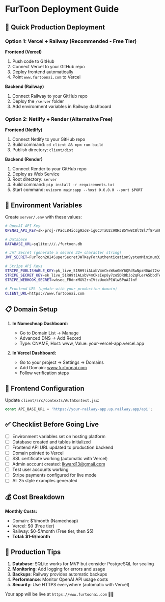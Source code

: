# FurToon Deployment Guide

## 🚀 Quick Production Deployment

### Option 1: Vercel + Railway (Recommended - Free Tier)

**Frontend (Vercel)**
1. Push code to GitHub
2. Connect Vercel to your GitHub repo
3. Deploy frontend automatically
4. Point `www.furtoonai.com` to Vercel

**Backend (Railway)**
1. Connect Railway to your GitHub repo
2. Deploy the `/server` folder
3. Add environment variables in Railway dashboard

### Option 2: Netlify + Render (Alternative Free)

**Frontend (Netlify)**
1. Connect Netlify to your GitHub repo
2. Build command: `cd client && npm run build`
3. Publish directory: `client/dist`

**Backend (Render)**
1. Connect Render to your GitHub repo
2. Deploy as Web Service
3. Root directory: `server`
4. Build command: `pip install -r requirements.txt`
5. Start command: `uvicorn main:app --host 0.0.0.0 --port $PORT`

## 🔧 Environment Variables

Create `server/.env` with these values:

```bash
# OpenAI API Key
OPENAI_API_KEY=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

# Database
DATABASE_URL=sqlite:///./furtoon.db

# JWT Secret (generate a secure 32+ character string)
JWT_SECRET=FurToon2024SuperSecretJWTKeyForAuthenticationSystemMinimum32Characters

# Stripe API Keys
STRIPE_PUBLISHABLE_KEY=pk_live_51RH9tiALxbV4mCksWkoGNY6QRdSwNpzN0Wd72svCCYwuuus0gzglL6040PPTWlUJplkkDVzQIIOooxI4Wj1opLBB00VwtZUJPD
STRIPE_SECRET_KEY=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
STRIPE_WEBHOOK_SECRET=whsec_FRdnrMGV2rnIVtzUxokP1WlwBPuAJlnY

# Frontend URL (update with your production domain)
CLIENT_URL=https://www.furtoonai.com
```

## 📋 Domain Setup

1. **In Namecheap Dashboard:**
   - Go to Domain List → Manage
   - Advanced DNS → Add Record
   - Type: CNAME, Host: www, Value: your-vercel-app.vercel.app

2. **In Vercel Dashboard:**
   - Go to your project → Settings → Domains
   - Add Domain: www.furtoonai.com
   - Follow verification steps

## 🔄 Frontend Configuration

Update `client/src/contexts/AuthContext.jsx`:
```javascript
const API_BASE_URL = 'https://your-railway-app.up.railway.app/api';
```

## ✅ Checklist Before Going Live

- [ ] Environment variables set on hosting platform
- [ ] Database created and tables initialized
- [ ] Frontend API URL updated to production backend
- [ ] Domain pointed to Vercel
- [ ] SSL certificate working (automatic with Vercel)
- [ ] Admin account created: lkward13@gmail.com
- [ ] Test user accounts working
- [ ] Stripe payments configured for live mode
- [ ] All 25 style examples generated

## 💰 Cost Breakdown

**Monthly Costs:**
- Domain: $1/month (Namecheap)
- Vercel: $0 (Free tier)
- Railway: $0-5/month (Free tier, then $5)
- **Total: $1-6/month**

## 🚨 Production Tips

1. **Database**: SQLite works for MVP but consider PostgreSQL for scaling
2. **Monitoring**: Add logging for errors and usage
3. **Backups**: Railway provides automatic backups
4. **Performance**: Monitor OpenAI API usage costs
5. **Security**: Use HTTPS everywhere (automatic with Vercel)

Your app will be live at `https://www.furtoonai.com` 🎨✨
